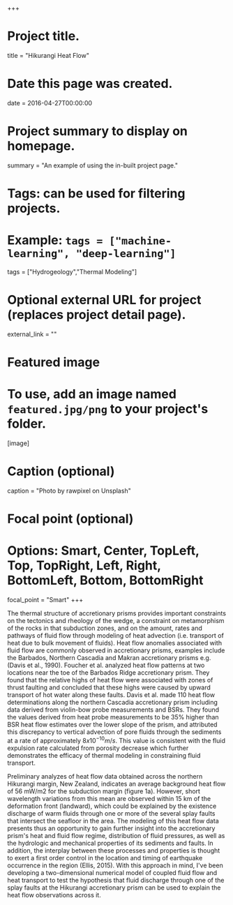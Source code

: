 +++
# Project title.
title = "Hikurangi Heat Flow"

# Date this page was created.
date = 2016-04-27T00:00:00

# Project summary to display on homepage.
summary = "An example of using the in-built project page."

# Tags: can be used for filtering projects.
# Example: `tags = ["machine-learning", "deep-learning"]`
tags = ["Hydrogeology","Thermal Modeling"]

# Optional external URL for project (replaces project detail page).
external_link = ""

# Featured image
# To use, add an image named `featured.jpg/png` to your project's folder. 
[image]
  # Caption (optional)
  caption = "Photo by rawpixel on Unsplash"
  
  # Focal point (optional)
  # Options: Smart, Center, TopLeft, Top, TopRight, Left, Right, BottomLeft, Bottom, BottomRight
  focal_point = "Smart"
+++

The thermal structure of accretionary prisms provides important constraints on the tectonics and rheology of the wedge, a constraint on metamorphism of the rocks in that subduction zones, and on the amount, rates and pathways of fluid flow through modeling of heat advection (i.e. transport of heat due to bulk movement of fluids). Heat flow anomalies associated with fluid flow are commonly observed in accretionary prisms, examples include the Barbados, Northern Cascadia and Makran accretionary prisms e.g. (Davis et al., 1990). Foucher et al. analyzed heat flow patterns at two locations near the toe of the Barbados Ridge accretionary prism. They found that the relative highs of heat flow were associated with zones of thrust faulting and concluded that these highs were caused by upward transport of hot water along these faults. Davis et al. made 110 heat flow determinations along the northern Cascadia accretionary prism including data derived from violin-bow probe measurements and BSRs. They found the values derived from heat probe measurements to be 35\% higher than BSR heat flow estimates over the lower slope of the prism, and attributed this discrepancy to vertical advection of pore fluids through the sediments at a rate of approximately $8x10^{-10} m/s$. This value is consistent with the fluid expulsion rate calculated from porosity decrease which further demonstrates the efficacy of thermal modeling in constraining fluid transport.  

Preliminary analyzes of heat flow data obtained across the northern Hikurangi margin, New Zealand, indicates an average background heat flow of 56 mW/m2 for the subduction margin (figure 1a). However, short wavelength variations from this mean are observed within 15 km of the deformation front (landward), which could be explained by the existence discharge of warm fluids through one or more of the several splay faults that intersect the seafloor in the area. The modeling of this heat flow data presents thus an opportunity to gain further insight into the accretionary prism's heat and fluid flow regime, distribution of fluid pressures, as well as the hydrologic and mechanical properties of its sediments and faults. In addition, the interplay between these processes and properties is thought to exert a first order control in the location and timing of earthquake occurrence in the region (Ellis, 2015). With this approach in mind, I've been developing a two-dimensional numerical model of coupled fluid flow and heat transport to test the hypothesis that fluid discharge through one of the splay faults at the Hikurangi accretionary prism can be used to explain the heat flow observations across it.
